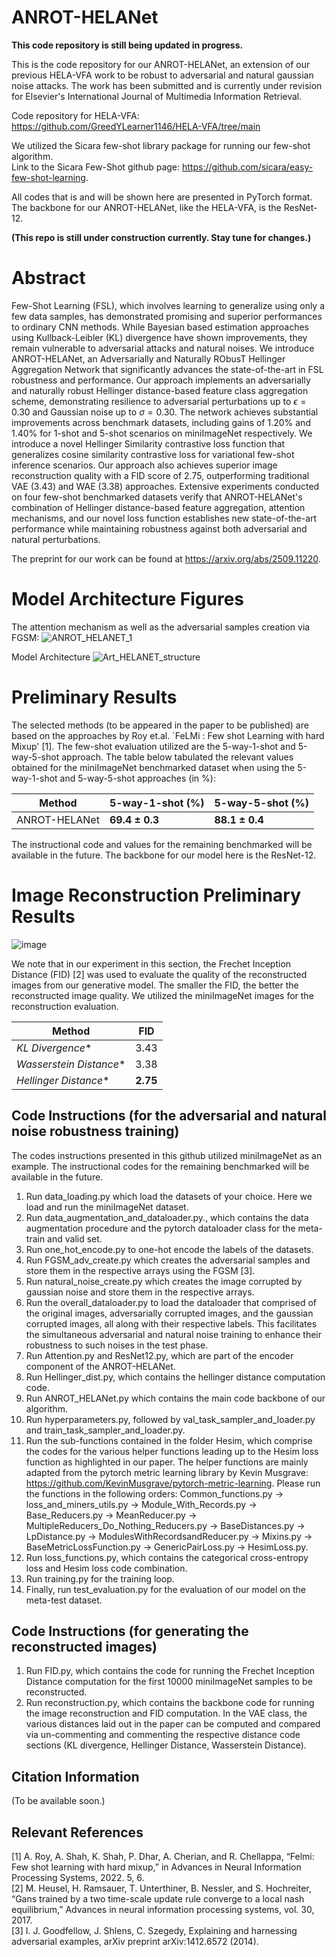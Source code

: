 # ANROT-HELANet

**This code repository is still being updated in progress.** 

This is the code repository for our ANROT-HELANet, an extension of our previous HELA-VFA work to be robust to adversarial and natural gaussian noise attacks. The work has been submitted and is currently under revision for Elsevier's International Journal of Multimedia Information Retrieval.

Code repository for HELA-VFA: https://github.com/GreedYLearner1146/HELA-VFA/tree/main 

We utilized the Sicara few-shot library package for running our few-shot algorithm. \
Link to the Sicara Few-Shot github page: https://github.com/sicara/easy-few-shot-learning.

All codes that is and will be shown here are presented in PyTorch format. The backbone for our ANROT-HELANet, like the HELA-VFA, is the ResNet-12.

**(This repo is still under construction currently. Stay tune for changes.)**

# Abstract 

Few-Shot Learning (FSL), which involves learning to generalize using only a few data samples, has demonstrated promising and superior performances to ordinary CNN methods. While Bayesian based estimation approaches using Kullback-Leibler (KL) divergence have shown improvements, they remain vulnerable to adversarial attacks and natural noises. We introduce ANROT-HELANet, an Adversarially and Naturally RObusT Hellinger Aggregation Network that significantly advances the state-of-the-art in FSL robustness and performance. Our approach implements an adversarially and naturally robust Hellinger distance-based feature class aggregation scheme, demonstrating resilience to adversarial perturbations up to $\epsilon=0.30$ and Gaussian noise up to $\sigma=0.30$. The network achieves substantial improvements across benchmark datasets, including gains of 1.20\% and 1.40\% for 1-shot and 5-shot scenarios on miniImageNet respectively. We introduce a novel Hellinger Similarity contrastive loss function that generalizes cosine similarity contrastive loss for variational few-shot inference scenarios. Our approach also achieves superior image reconstruction quality with a FID score of 2.75, outperforming traditional VAE (3.43) and WAE (3.38) approaches. Extensive experiments conducted on four few-shot benchmarked datasets verify that ANROT-HELANet's combination of Hellinger distance-based feature aggregation, attention mechanisms, and our novel loss function establishes new state-of-the-art performance while maintaining robustness against both adversarial and natural perturbations. 

The preprint for our work can be found at https://arxiv.org/abs/2509.11220. 

# Model Architecture Figures

The attention mechanism as well as the adversarial samples creation via FGSM:
![ANROT_HELANET_1](https://github.com/user-attachments/assets/29bc3746-1741-4942-88fc-638ea2bebe8d)

Model Architecture
![Art_HELANET_structure](https://github.com/user-attachments/assets/476ba317-1f74-4308-ae43-bf17e28d1692)

# Preliminary Results

The selected methods (to be appeared in the paper to be published) are based on the approaches by Roy et.al. `FeLMi : Few shot Learning with hard Mixup' [1]. The few-shot evaluation utilized are the 5-way-1-shot and 5-way-5-shot approach. The table below tabulated the relevant values obtained for the miniImageNet benchmarked dataset when using the 5-way-1-shot and 5-way-5-shot approaches (in %):

| Method | 5-way-1-shot (%) | 5-way-5-shot (%) |
| ------ | ------| ------| 
|ANROT-HELANet| **69.4 $\pm$ 0.3** | **88.1 $\pm$ 0.4** |

The instructional code and values for the remaining benchmarked will be available in the future. The backbone for our model here is the ResNet-12.

# Image Reconstruction Preliminary Results

![image](https://github.com/user-attachments/assets/aebcc368-3695-41a0-8fc7-87619611fc50)

We note that in our experiment in this section, the Frechet Inception Distance (FID) [2] was used to evaluate the quality of the reconstructed images from our generative model. The smaller the FID, the better the reconstructed image quality. We utilized the miniImageNet images for the reconstruction evaluation.

| Method | FID |
| ------ | ------|
|*KL Divergence**| 3.43 |
|*Wasserstein Distance**|3.38 |
|*Hellinger Distance**| **2.75** |


## Code Instructions (for the adversarial and natural noise robustness training) ##
The codes instructions presented in this github utilized miniImageNet as an example. The instructional codes for the remaining benchmarked will be available in the future.

1) Run data_loading.py which load the datasets of your choice. Here we load and run the miniImageNet dataset.
2) Run data_augmentation_and_dataloader.py., which contains the data augmentation procedure and the pytorch dataloader class for the meta-train and valid set.
3) Run one_hot_encode.py to one-hot encode the labels of the datasets.
4) Run FGSM_adv_create.py which creates the adversarial samples and store them in the respective arrays using the FGSM [3].
5) Run natural_noise_create.py which creates the image corrupted by gaussian noise and store them in the respective arrays.
6) Run the overall_dataloader.py to load the dataloader that comprised of the original images, adversarially corrupted images, and the gaussian corrupted images, all along with their respective labels. This facilitates the simultaneous adversarial and natural noise training to enhance their robustness to such noises in the test phase.
7) Run Attention.py and ResNet12.py, which are part of the encoder component of the ANROT-HELANet.
8) Run Hellinger_dist.py, which contains the hellinger distance computation code.
9) Run ANROT_HELANet.py which contains the main code backbone of our algorithm.
10) Run hyperparameters.py, followed by val_task_sampler_and_loader.py and train_task_sampler_and_loader.py.
11) Run the sub-functions contained in the folder Hesim, which comprise the codes for the various helper functions leading up to the Hesim loss function as highlighted in our paper. The helper functions are mainly adapted from the pytorch metric learning library by Kevin Musgrave: https://github.com/KevinMusgrave/pytorch-metric-learning. Please run the functions in the following orders: Common_functions.py -> loss_and_miners_utils.py -> Module_With_Records.py -> Base_Reducers.py -> MeanReducer.py -> MultipleReducers_Do_Nothing_Reducers.py -> BaseDistances.py -> LpDistance.py -> ModulesWithRecordsandReducer.py -> Mixins.py -> BaseMetricLossFunction.py -> GenericPairLoss.py -> HesimLoss.py.
12) Run loss_functions.py, which contains the categorical cross-entropy loss and Hesim loss code combination.
13) Run training.py for the training loop.
14) Finally, run test_evaluation.py for the evaluation of our model on the meta-test dataset.

## Code Instructions (for generating the reconstructed images) ##

1) Run FID.py, which contains the code for running the Frechet Inception Distance computation for the first 10000 miniImageNet samples to be reconstructed.
2) Run reconstruction.py, which contains the backbone code for running the image reconstruction and FID computation. In the VAE class, the various distances laid out in the paper can be computed and compared via un-commenting and commenting the respective distance code sections (KL divergence, Hellinger Distance, Wasserstein Distance).

## Citation Information ##

(To be available soon.)

## Relevant References ##

[1] A. Roy, A. Shah, K. Shah, P. Dhar, A. Cherian, and R. Chellappa, “Felmi: Few shot learning with hard mixup,” in Advances in Neural Information Processing Systems, 2022. 5, 6. \
[2]  M. Heusel, H. Ramsauer, T. Unterthiner, B. Nessler, and S. Hochreiter, “Gans trained by a two time-scale update rule converge to a local nash equilibrium,” Advances in neural information processing systems, vol. 30, 2017. \
[3] I. J. Goodfellow, J. Shlens, C. Szegedy, Explaining and harnessing adversarial examples, arXiv preprint arXiv:1412.6572 (2014).
